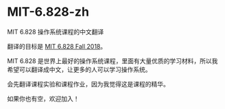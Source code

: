 # MIT-6.828-zh

MIT 6.828 操作系统课程的中文翻译

翻译的目标是 [MIT 6.828 Fall 2018](https://pdos.csail.mit.edu/6.828/2018/schedule.html)。

MIT 6.828 是世界上最好的操作系统课程，里面有大量优质的学习材料，所以我希望可以翻译成中文，让更多的人可以学习操作系统。

会先翻译课程实验和课程作业，因为我觉得这是课程的精华。

如果你也有空，欢迎加入！